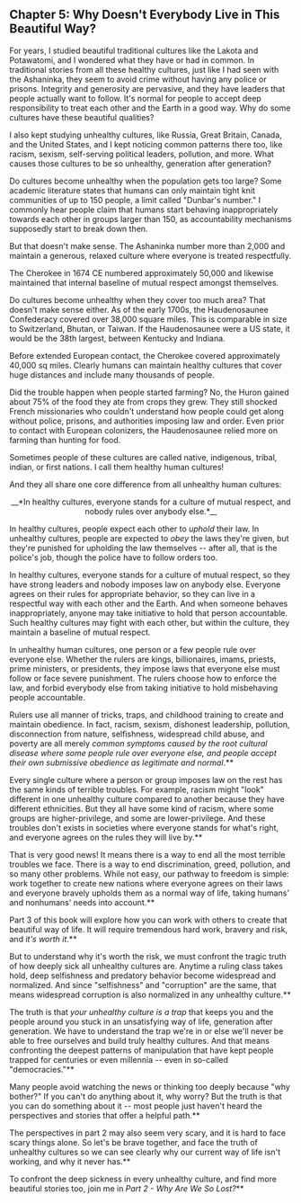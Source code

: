 ## Chapter 5: Why Doesn't Everybody Live in This Beautiful Way?

For years, I studied beautiful traditional cultures like the Lakota and Potawatomi, and I wondered what they have or had in common. In traditional stories from all these healthy cultures, just like I had seen with the Ashaninka, they seem to avoid crime without having any police or prisons. Integrity and generosity are pervasive, and they have leaders that people actually want to follow. It's normal for people to accept deep responsibility to treat each other and the Earth in a good way. Why do some cultures have these beautiful qualities?

I also kept studying unhealthy cultures, like Russia, Great Britain, Canada, and the United States, and I kept noticing common patterns there too, like racism, sexism, self-serving political leaders, pollution, and more. What causes those cultures to be so unhealthy, generation after generation?

Do cultures become unhealthy when the population gets too large? Some academic literature states that humans can only maintain tight knit communities of up to 150 people, a limit called "Dunbar's number." I commonly hear people claim that humans start behaving inappropriately towards each other in groups larger than 150, as accountability mechanisms supposedly start to break down then.

But that doesn't make sense. The Ashaninka number more than 2,000 and maintain a generous, relaxed culture where everyone is treated respectfully.

The Cherokee in 1674 CE numbered approximately 50,000 and likewise maintained that internal baseline of mutual respect amongst themselves.

Do cultures become unhealthy when they cover too much area? That doesn't make sense either. As of the early 1700s, the Haudenosaunee Confederacy covered over 38,000 square miles. This is comparable in size to Switzerland, Bhutan, or Taiwan. If the Haudenosaunee were a US state, it would be the 38th largest, between Kentucky and Indiana.

Before extended European contact, the Cherokee covered approximately 40,000 sq miles. Clearly humans can maintain healthy cultures that cover huge distances and include many thousands of people.

Did the trouble happen when people started farming? No, the Huron gained about 75% of the food they ate from crops they grew. They still shocked French missionaries who couldn't understand how people could get along without police, prisons, and authorities imposing law and order. Even prior to contact with European colonizers, the Haudenosaunee relied more on farming than hunting for food.

Sometimes people of these cultures are called native, indigenous, tribal, indian, or first nations. I call them healthy human cultures!

And they all share one core difference from all unhealthy human cultures:

<center>__*In healthy cultures, everyone stands for a culture of mutual respect, and nobody rules over anybody else.*__</center>

In healthy cultures, people expect each other to _uphold_ their law. In unhealthy cultures, people are expected to _obey_ the laws they're given, but they're punished for upholding the law themselves -- after all, that is the police's job, though the police have to follow orders too.

In healthy cultures, everyone stands for a culture of mutual respect, so they have strong leaders and nobody imposes law on anybody else. Everyone agrees on their rules for appropriate behavior, so they can live in a respectful way with each other and the Earth. And when someone behaves inappropriately, anyone may take initiative to hold that person accountable. Such healthy cultures may fight with each other, but within the culture, they maintain a baseline of mutual respect.

In unhealthy human cultures, one person or a few people rule over everyone else. Whether the rulers are kings, billionaires, imams, priests, prime ministers, or presidents, they impose laws that everyone else must follow or face severe punishment. The rulers choose how to enforce the law, and forbid everybody else from taking initiative to hold misbehaving people accountable.

Rulers use all manner of tricks, traps, and childhood training to create and maintain obedience. In fact, racism, sexism, dishonest leadership, pollution, disconnection from nature, selfishness, widespread child abuse, and poverty are all merely _common symptoms caused by the root cultural disease where some people rule over everyone else, and people accept their own submissive obedience as legitimate and normal_.**

Every single culture where a person or group imposes law on the rest has the same kinds of terrible troubles. For example, racism might "look" different in one unhealthy culture compared to another because they have different ethnicities. But they all have some kind of racism, where some groups are higher-privilege, and some are lower-privilege. And these troubles don't exists in societies where everyone stands for what's right, and everyone agrees on the rules they will live by.**

That is very good news! It means there is a way to end all the most terrible troubles we face. There is a way to end discrimination, greed, pollution, and so many other problems. While not easy, our pathway to freedom is simple: work together to create new nations where everyone agrees on their laws and everyone bravely upholds them as a normal way of life, taking humans' and nonhumans' needs into account.**

Part 3 of this book will explore how you can work with others to create that beautiful way of life. It will require tremendous hard work, bravery and risk, and _it's worth it_.**

But to understand why it's worth the risk, we must confront the tragic truth of how deeply sick all unhealthy cultures are. Anytime a ruling class takes hold, deep selfishness and predatory behavior become widespread and normalized. And since "selfishness" and "corruption" are the same, that means widespread corruption is also normalized in any unhealthy culture.**

The truth is that _your unhealthy culture is a trap_ that keeps you and the people around you stuck in an unsatisfying way of life, generation after generation. We have to understand the trap we're in or else we'll never be able to free ourselves and build truly healthy cultures. And that means confronting the deepest patterns of manipulation that have kept people trapped for centuries or even millennia -- even in so-called "democracies."**

Many people avoid watching the news or thinking too deeply because "why bother?" If you can't do anything about it, why worry? But the truth is that you can do something about it -- most people just haven't heard the perspectives and stories that offer a helpful path.**

The perspectives in part 2 may also seem very scary, and it is hard to face scary things alone. So let's be brave together, and face the truth of unhealthy cultures so we can see clearly why our current way of life isn't working, and why it never has.**

To confront the deep sickness in every unhealthy culture, and find more beautiful stories too, join me in _Part 2 - Why Are We So Lost?_**

<div style="break-after:page"></div>